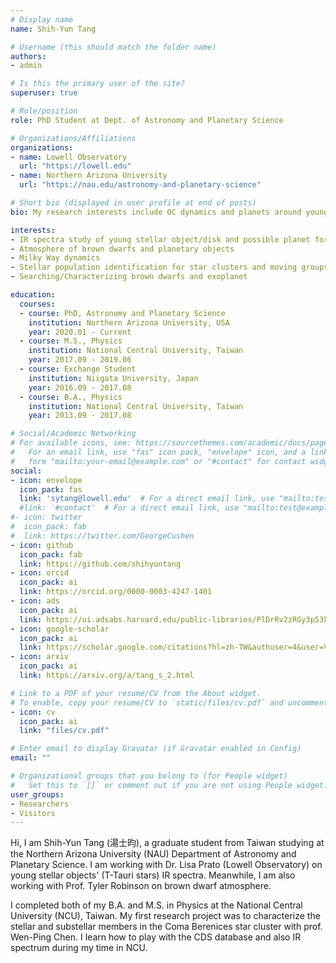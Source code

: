 ```yaml
---
# Display name
name: Shih-Yun Tang

# Username (this should match the folder name)
authors:
- admin

# Is this the primary user of the site?
superuser: true

# Role/position
role: PhD Student at Dept. of Astronomy and Planetary Science

# Organizations/Affiliations
organizations:
- name: Lowell Observatory
  url: "https://lowell.edu"
- name: Northern Arizona University
  url: "https://nau.edu/astronomy-and-planetary-science"

# Short bio (displayed in user profile at end of posts)
bio: My research interests include OC dynamics and planets around young stars.

interests:
- IR spectra study of young stellar object/disk and possible planet formation
- Atmosphere of brown dwarfs and planetary objects
- Milky Way dynamics
- Stellar population identification for star clusters and moving groups
- Searching/Characterizing brown dwarfs and exoplanet

education:
  courses:
  - course: PhD, Astronomy and Planetary Science
    institution: Northern Arizona University, USA
    year: 2020.01 - Current
  - course: M.S., Physics
    institution: National Central University, Taiwan
    year: 2017.09 - 2019.06
  - course: Exchange Student
    institution: Niigata University, Japan
    year: 2016.09 - 2017.08
  - course: B.A., Physics
    institution: National Central University, Taiwan
    year: 2013.09 - 2017.08

# Social/Academic Networking
# For available icons, see: https://sourcethemes.com/academic/docs/page-builder/#icons
#   For an email link, use "fas" icon pack, "envelope" icon, and a link in the
#   form "mailto:your-email@example.com" or "#contact" for contact widget.
social:
- icon: envelope
  icon_pack: fas
  link: 'sytang@lowell.edu'  # For a direct email link, use "mailto:test@example.org".
  #link: '#contact'  # For a direct email link, use "mailto:test@example.org".
#- icon: twitter
#  icon_pack: fab
#  link: https://twitter.com/GeorgeCushen
- icon: github
  icon_pack: fab
  link: https://github.com/shihyuntang
- icon: orcid
  icon_pack: ai
  link: https://orcid.org/0000-0003-4247-1401
- icon: ads
  icon_pack: ai
  link: https://ui.adsabs.harvard.edu/public-libraries/PlDrRv2zRGy3p53kCUbDPQ
- icon: google-scholar
  icon_pack: ai
  link: https://scholar.google.com/citations?hl=zh-TW&authuser=4&user=VrGP728AAAAJ
- icon: arxiv
  icon_pack: ai
  link: https://arxiv.org/a/tang_s_2.html

# Link to a PDF of your resume/CV from the About widget.
# To enable, copy your resume/CV to `static/files/cv.pdf` and uncomment the lines below.
- icon: cv
  icon_pack: ai
  link: "files/cv.pdf"

# Enter email to display Gravatar (if Gravatar enabled in Config)
email: ""

# Organizational groups that you belong to (for People widget)
#   Set this to `[]` or comment out if you are not using People widget.
user_groups:
- Researchers
- Visitors
---
```


Hi, I am Shih-Yun Tang (湯士昀), a graduate student from Taiwan studying at the Northern Arizona University (NAU) Department of Astronomy and Planetary Science. I am working with Dr. Lisa Prato (Lowell Observatory) on young stellar objects' (T-Tauri stars) IR spectra. Meanwhile, I am also working with Prof. Tyler Robinson on brown dwarf atmosphere.

I completed both of my B.A. and M.S. in Physics at the National Central University (NCU), Taiwan. My first research project was to characterize the stellar and substellar members in the Coma Berenices star cluster with prof. Wen-Ping Chen. I learn how to play with the CDS database and also IR spectrum during my time in NCU.
